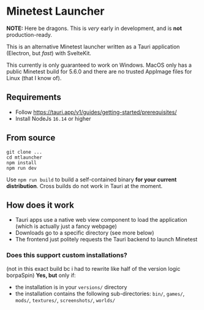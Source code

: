 # Minetest Launcher

**NOTE:** Here be dragons. This is _very_ early in development, and is **not** production-ready.

This is an alternative Minetest launcher written as a Tauri application (Electron, but _fast_) with SvelteKit.

This currently is only guaranteed to work on Windows. MacOS only has a public Minetest build for 5.6.0 and there are no
trusted AppImage files for Linux (that I know of).

## Requirements
- Follow https://tauri.app/v1/guides/getting-started/prerequisites/
- Install NodeJs `16.14` or higher

## From source
```
git clone ...
cd mtlauncher
npm install
npm run dev
```

Use `npm run build` to build a self-contained binary **for your current distribution**. Cross builds do not work in Tauri at the moment.

## How does it work
- Tauri apps use a native web view component to load the application (which is actually just a fancy webpage)
- Downloads go to a specific directory (see more below)
- The frontend just politely requests the Tauri backend to launch Minetest

### Does this support custom installations?

(not in this exact build bc i had to rewrite like half of the version logic borpaSpin)
**Yes, but** only if:
- the installation is in your `versions/` directory
- the installation contains the following sub-directories: `bin/`, `games/`, `mods/`, `textures/`, `screenshots/`, `worlds/`